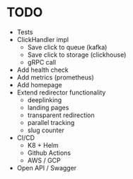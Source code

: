 # TODO
- Tests
- ClickHandler impl
  - Save click to queue (kafka)
  - Save click to storage (clickhouse)
  - gRPC call
- Add health check
- Add metrics (prometheus)
- Add homepage
- Extend redirector functionality
  - deeplinking
  - landing pages
  - transparent redirection
  - parallel tracking
  - slug counter
- CI/CD
  - K8 + Helm
  - Github Actions
  - AWS / GCP
- Open API / Swagger
